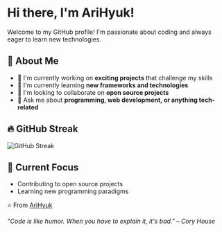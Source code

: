 # Hi there, I'm AriHyuk! 

Welcome to my GitHub profile! I'm passionate about coding and always eager to learn new technologies.

## 🚀 About Me

- 🔭 I'm currently working on **exciting projects** that challenge my skills
- 🌱 I'm currently learning **new frameworks and technologies**
- 👯 I'm looking to collaborate on **open source projects**
- 💬 Ask me about **programming, web development, or anything tech-related**


## 🔥 GitHub Streak

![GitHub Streak](https://github-readme-streak-stats.herokuapp.com/?user=AriHyuk&theme=radical)

## 🎯 Current Focus

- Contributing to open source projects
- Learning new programming paradigms

⭐️ From [AriHyuk](https://github.com/AriHyuk)

*"Code is like humor. When you have to explain it, it's bad." – Cory House*

